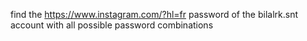 
find the 
https://www.instagram.com/?hl=fr password of the bilalrk.snt account with all
 possible password combinations
